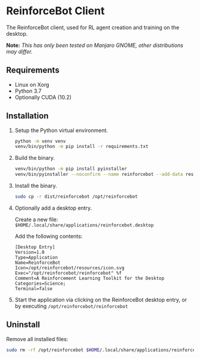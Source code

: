 # ReinforceBot Client
The ReinforceBot client, used for RL agent creation and training on the desktop.

**Note:** *This has only been tested on Manjaro GNOME, other distributions may differ.*

## Requirements
* Linux on Xorg
* Python 3.7
* Optionally CUDA (10.2)

## Installation
1.  Setup the Python virtual environment.
    ```bash
    python -m venv venv
    venv/bin/python -m pip install -r requirements.txt
    ```

1.  Build the binary.
    ```bash
    venv/bin/python -m pip install pyinstaller
    venv/bin/pyinstaller --noconfirm --name reinforcebot --add-data resources:resources reinforcebot/main.py
    ```

2.  Install the binary.
    ```bash
    sudo cp -r dist/reinforcebot /opt/reinforcebot
    ```

3.  Optionally add a desktop entry.

    Create a new file:
    `$HOME/.local/share/applications/reinforcebot.desktop`
    
    Add the following contents:
    ```
    [Desktop Entry]
    Version=1.0
    Type=Application
    Name=ReinforceBot
    Icon=/opt/reinforcebot/resources/icon.svg
    Exec="/opt/reinforcebot/reinforcebot" %f
    Comment=A Reinforcement Learning Toolkit for the Desktop
    Categories=Science;
    Terminal=false
    ```

4.  Start the application via clicking on the ReinforceBot desktop entry, or by executing `/opt/reinforcebot/reinforcebot`

## Uninstall
Remove all installed files:
```bash
sudo rm -rf /opt/reinforcebot $HOME/.local/share/applications/reinforcebot.desktop
```
